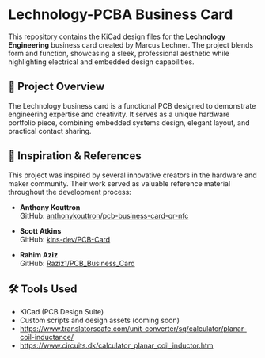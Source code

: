 # Lechnology-PCBA Business Card

This repository contains the KiCad design files for the **Lechnology Engineering** business card created by Marcus Lechner. The project blends form and function, showcasing a sleek, professional aesthetic while highlighting electrical and embedded design capabilities.

## 📐 Project Overview

The Lechnology business card is a functional PCB designed to demonstrate engineering expertise and creativity. It serves as a unique hardware portfolio piece, combining embedded systems design, elegant layout, and practical contact sharing.

## 🧠 Inspiration & References

This project was inspired by several innovative creators in the hardware and maker community. Their work served as valuable reference material throughout the development process:

- **Anthony Kouttron**  
  GitHub: [anthonykouttron/pcb-business-card-qr-nfc](https://github.com/anthonykouttron/pcb-business-card-qr-nfc)

- **Scott Atkins**  
  GitHub: [kins-dev/PCB-Card](https://github.com/kins-dev/PCB-Card)

- **Rahim Aziz**  
  GitHub: [Raziz1/PCB_Business_Card](https://github.com/Raziz1/PCB_Business_Card)

## 🛠️ Tools Used

- KiCad (PCB Design Suite)
- Custom scripts and design assets (coming soon)
- https://www.translatorscafe.com/unit-converter/sq/calculator/planar-coil-inductance/
- https://www.circuits.dk/calculator_planar_coil_inductor.htm

